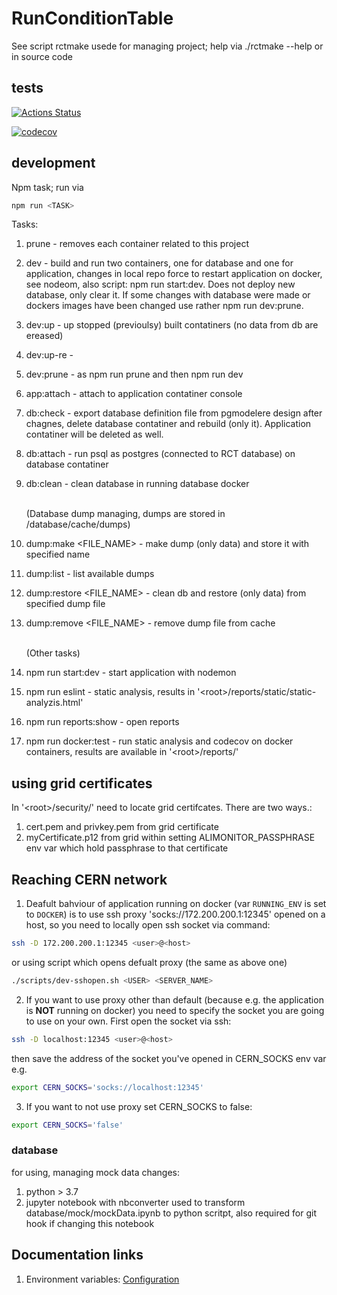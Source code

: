 # RunConditionTable

See script rctmake usede for managing project; help via ./rctmake --help or in source code 

## tests

[![Actions Status](https://github.com/AliceO2Group/RunConditionTable/workflows/Tests/badge.svg)](https://github.com/AliceO2Group/RunConditionTable/actions)

[![codecov](https://codecov.io/gh/AliceO2Group/RunConditionTable/branch/master/graph/badge.svg)](https://codecov.io/gh/AliceO2Group/RunConditionTable)


## development
Npm task; run via 
```bash
npm run <TASK>
```
Tasks:
1. prune - removes each container related to this project

2. dev - build and run two containers, one for database and one for application, changes in local repo force to restart application on docker, see nodeom, also script: npm run start:dev.
Does not deploy new database, only clear it. If some changes with database were made or dockers images have been changed use rather npm run dev:prune.
3. dev:up - up stopped (previoulsy) built contatiners (no data from db are ereased)
4. dev:up-re - 
5. dev:prune - as npm run prune and then npm run dev
6. app:attach - attach to application contatiner console
7. db:check - export database definition file from pgmodelere design after chagnes, delete database contatiner and rebuild (only it). Application contatiner will be deleted as well.
8. db:attach - run psql as postgres (connected to RCT database) on database contatiner
9. db:clean - clean database in running database docker

    <br>(Database dump managing, dumps are stored in <ProjetcDir>/database/cache/dumps)
10. dump:make <FILE_NAME> - make dump (only data) and store it with specified name
11. dump:list - list available dumps
12. dump:restore <FILE_NAME> - clean db and restore (only data) from specified dump file
13. dump:remove <FILE_NAME> - remove dump file from cache

    <br>(Other tasks)
14. npm run start:dev - start application with nodemon
15. npm run eslint - static analysis, results in '\<root\>/reports/static/static-analyzis.html'
16. npm run reports:show - open reports
17. npm run docker:test - run static analysis and codecov on docker containers, results are available in '\<root\>/reports/'


## using grid certificates
In '\<root\>/security/' need to locate grid certifcates. There are two ways.:<br>
1. cert.pem and privkey.pem from grid certificate
2. myCertificate.p12 from grid within setting ALIMONITOR_PASSPHRASE env var which hold passphrase to that certificate


## Reaching CERN network
1. Deafult bahviour of application running on docker (var `RUNNING_ENV` is set to `DOCKER`) is to use ssh proxy 'socks://172.200.200.1:12345' opened on a host, so you need to locally open ssh socket via command:
```bash
ssh -D 172.200.200.1:12345 <user>@<host>
```
or using script which opens defualt proxy (the same as above one)
```bash
./scripts/dev-sshopen.sh <USER> <SERVER_NAME>
```

2. If you want to use proxy other than default (because  e.g. the application is <b>NOT</b> running on docker) you need to specify the socket you are going to use on your own. First open the socket via ssh:
```bash
ssh -D localhost:12345 <user>@<host>
```
then save the address of the socket you've opened in CERN_SOCKS env var e.g. 
```bash
export CERN_SOCKS='socks://localhost:12345'
```
3. If you want to not use proxy set CERN_SOCKS to false:
```bash
export CERN_SOCKS='false'
```

### database

for using, managing mock data changes:

1. python > 3.7
2. jupyter notebook with nbconverter used to transform database/mock/mockData.ipynb to python scritpt, also required for git hook if changing this notebook

## Documentation links

1. Environment variables: [Configuration](./docs/CONFIGURATION.md)

